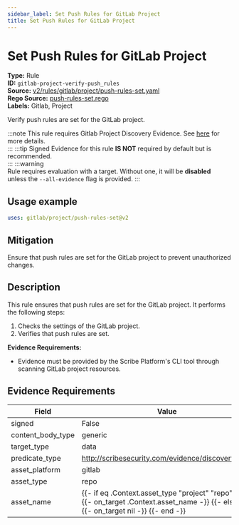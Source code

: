 ```yaml
---
sidebar_label: Set Push Rules for GitLab Project
title: Set Push Rules for GitLab Project
---  
```

# Set Push Rules for GitLab Project  
**Type:** Rule  
**ID:** `gitlab-project-verify-push_rules`  
**Source:** [v2/rules/gitlab/project/push-rules-set.yaml](https://github.com/scribe-public/sample-policies/blob/main/v2/rules/gitlab/project/push-rules-set.yaml)  
**Rego Source:** [push-rules-set.rego](https://github.com/scribe-public/sample-policies/blob/main/v2/rules/gitlab/project/push-rules-set.rego)  
**Labels:** Gitlab, Project  

Verify push rules are set for the GitLab project.

:::note 
This rule requires Gitlab Project Discovery Evidence. See [here](/docs/platforms/discover#gitlab-discovery) for more details.  
::: 
:::tip 
Signed Evidence for this rule **IS NOT** required by default but is recommended.  
::: 
:::warning  
Rule requires evaluation with a target. Without one, it will be **disabled** unless the `--all-evidence` flag is provided.
::: 

## Usage example

```yaml
uses: gitlab/project/push-rules-set@v2
```

## Mitigation  
Ensure that push rules are set for the GitLab project to prevent unauthorized changes.


## Description  
This rule ensures that push rules are set for the GitLab project.
It performs the following steps:

1. Checks the settings of the GitLab project.
2. Verifies that push rules are set.

**Evidence Requirements:**
- Evidence must be provided by the Scribe Platform's CLI tool through scanning GitLab project resources.

## Evidence Requirements  
| Field | Value |
|-------|-------|
| signed | False |
| content_body_type | generic |
| target_type | data |
| predicate_type | http://scribesecurity.com/evidence/discovery/v0.1 |
| asset_platform | gitlab |
| asset_type | repo |
| asset_name | {{- if eq .Context.asset_type "project" "repo" -}} {{- on_target .Context.asset_name -}} {{- else -}} {{- on_target nil -}} {{- end -}} |


